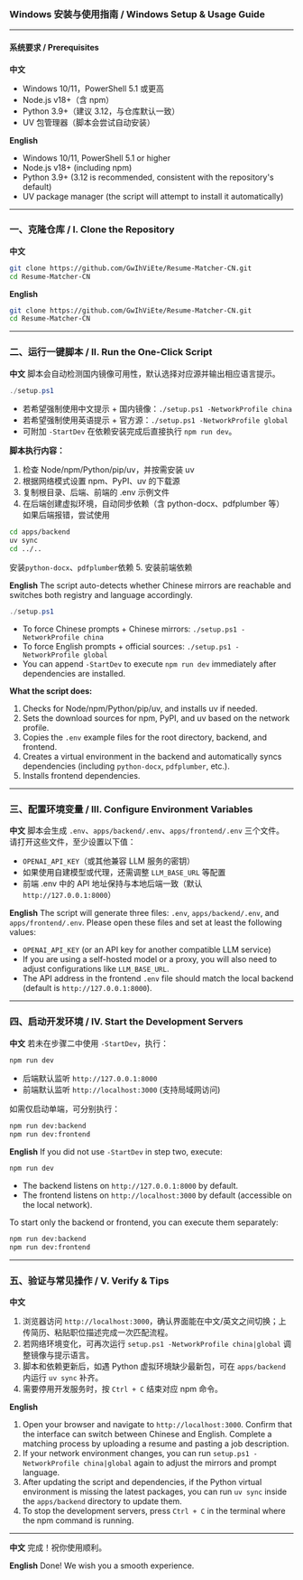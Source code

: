 ### **Windows 安装与使用指南 / Windows Setup & Usage Guide**

---

#### **系统要求 / Prerequisites**

**中文**
- Windows 10/11，PowerShell 5.1 或更高
- Node.js v18+（含 npm）
- Python 3.9+（建议 3.12，与仓库默认一致）
- UV 包管理器（脚本会尝试自动安装）

**English**
- Windows 10/11, PowerShell 5.1 or higher
- Node.js v18+ (including npm)
- Python 3.9+ (3.12 is recommended, consistent with the repository's default)
- UV package manager (the script will attempt to install it automatically)

---

### **一、克隆仓库 / I. Clone the Repository**

**中文**
```bash
git clone https://github.com/GwIhViEte/Resume-Matcher-CN.git
cd Resume-Matcher-CN
```

**English**
```bash
git clone https://github.com/GwIhViEte/Resume-Matcher-CN.git
cd Resume-Matcher-CN
```

---

### **二、运行一键脚本 / II. Run the One-Click Script**

**中文**
脚本会自动检测国内镜像可用性，默认选择对应源并输出相应语言提示。

```powershell
./setup.ps1
```

- 若希望强制使用中文提示 + 国内镜像：`./setup.ps1 -NetworkProfile china`
- 若希望强制使用英语提示 + 官方源：`./setup.ps1 -NetworkProfile global`
- 可附加 `-StartDev` 在依赖安装完成后直接执行 `npm run dev`。

**脚本执行内容：**
1. 检查 Node/npm/Python/pip/uv，并按需安装 uv
2. 根据网络模式设置 npm、PyPI、uv 的下载源
3. 复制根目录、后端、前端的 .env 示例文件
4. 在后端创建虚拟环境，自动同步依赖（含 python-docx、pdfplumber 等）
如果后端报错，尝试使用
```bash
cd apps/backend
uv sync
cd ../..
```
安装`python-docx`、`pdfplumber`依赖
5. 安装前端依赖

**English**
The script auto-detects whether Chinese mirrors are reachable and switches both registry and language accordingly.

```powershell
./setup.ps1
```

- To force Chinese prompts + Chinese mirrors: `./setup.ps1 -NetworkProfile china`
- To force English prompts + official sources: `./setup.ps1 -NetworkProfile global`
- You can append `-StartDev` to execute `npm run dev` immediately after dependencies are installed.

**What the script does:**
1. Checks for Node/npm/Python/pip/uv, and installs uv if needed.
2. Sets the download sources for npm, PyPI, and uv based on the network profile.
3. Copies the `.env` example files for the root directory, backend, and frontend.
4. Creates a virtual environment in the backend and automatically syncs dependencies (including `python-docx`, `pdfplumber`, etc.).
5. Installs frontend dependencies.

---

### **三、配置环境变量 / III. Configure Environment Variables**

**中文**
脚本会生成 `.env`、`apps/backend/.env`、`apps/frontend/.env` 三个文件。
请打开这些文件，至少设置以下值：

- `OPENAI_API_KEY`（或其他兼容 LLM 服务的密钥）
- 如果使用自建模型或代理，还需调整 `LLM_BASE_URL` 等配置
- 前端 .env 中的 API 地址保持与本地后端一致（默认 `http://127.0.0.1:8000`）

**English**
The script will generate three files: `.env`, `apps/backend/.env`, and `apps/frontend/.env`.
Please open these files and set at least the following values:

- `OPENAI_API_KEY` (or an API key for another compatible LLM service)
- If you are using a self-hosted model or a proxy, you will also need to adjust configurations like `LLM_BASE_URL`.
- The API address in the frontend `.env` file should match the local backend (default is `http://127.0.0.1:8000`).

---

### **四、启动开发环境 / IV. Start the Development Servers**

**中文**
若未在步骤二中使用 `-StartDev`，执行：
```bash
npm run dev
```

- 后端默认监听 `http://127.0.0.1:8000`
- 前端默认监听 `http://localhost:3000` (支持局域网访问)

如需仅启动单端，可分别执行：
```bash
npm run dev:backend
npm run dev:frontend
```

**English**
If you did not use `-StartDev` in step two, execute:
```bash
npm run dev
```

- The backend listens on `http://127.0.0.1:8000` by default.
- The frontend listens on `http://localhost:3000` by default (accessible on the local network).

To start only the backend or frontend, you can execute them separately:
```bash
npm run dev:backend
npm run dev:frontend
```

---

### **五、验证与常见操作 / V. Verify & Tips**

**中文**
1. 浏览器访问 `http://localhost:3000`，确认界面能在中文/英文之间切换；上传简历、粘贴职位描述完成一次匹配流程。
2. 若网络环境变化，可再次运行 `setup.ps1 -NetworkProfile china|global` 调整镜像与提示语言。
3. 脚本和依赖更新后，如遇 Python 虚拟环境缺少最新包，可在 `apps/backend` 内运行 `uv sync` 补齐。
4. 需要停用开发服务时，按 `Ctrl + C` 结束对应 npm 命令。

**English**
1. Open your browser and navigate to `http://localhost:3000`. Confirm that the interface can switch between Chinese and English. Complete a matching process by uploading a resume and pasting a job description.
2. If your network environment changes, you can run `setup.ps1 -NetworkProfile china|global` again to adjust the mirrors and prompt language.
3. After updating the script and dependencies, if the Python virtual environment is missing the latest packages, you can run `uv sync` inside the `apps/backend` directory to update them.
4. To stop the development servers, press `Ctrl + C` in the terminal where the npm command is running.

---

**中文**
完成！祝你使用顺利。

**English**
Done! We wish you a smooth experience.
